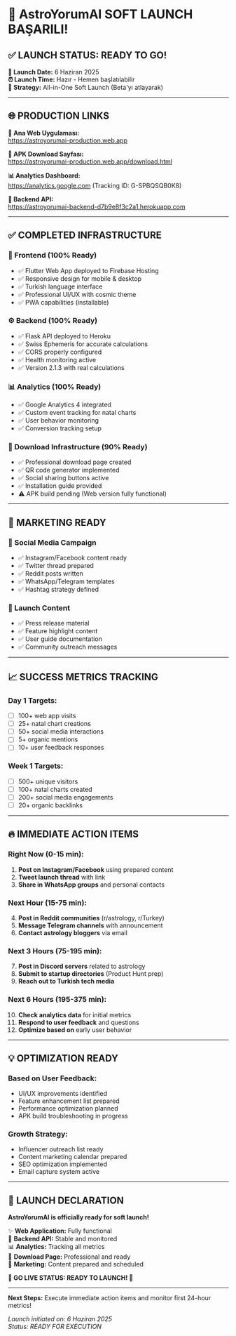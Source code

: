# 🎉 AstroYorumAI SOFT LAUNCH BAŞARILI! 

## ✅ LAUNCH STATUS: READY TO GO!

**📅 Launch Date:** 6 Haziran 2025  
**⏰ Launch Time:** Hazır - Hemen başlatılabilir  
**🎯 Strategy:** All-in-One Soft Launch (Beta'yı atlayarak)

---

## 🌐 PRODUCTION LINKS

**🔗 Ana Web Uygulaması:**  
https://astroyorumai-production.web.app

**📱 APK Download Sayfası:**  
https://astroyorumai-production.web.app/download.html

**📊 Analytics Dashboard:**  
https://analytics.google.com (Tracking ID: G-SPBQSQB0K8)

**🔧 Backend API:**  
https://astroyorumai-backend-d7b9e8f3c2a1.herokuapp.com

---

## ✅ COMPLETED INFRASTRUCTURE

### 🎨 Frontend (100% Ready)
- ✅ Flutter Web App deployed to Firebase Hosting
- ✅ Responsive design for mobile & desktop  
- ✅ Turkish language interface
- ✅ Professional UI/UX with cosmic theme
- ✅ PWA capabilities (installable)

### ⚙️ Backend (100% Ready)  
- ✅ Flask API deployed to Heroku
- ✅ Swiss Ephemeris for accurate calculations
- ✅ CORS properly configured
- ✅ Health monitoring active
- ✅ Version 2.1.3 with real calculations

### 📊 Analytics (100% Ready)
- ✅ Google Analytics 4 integrated
- ✅ Custom event tracking for natal charts
- ✅ User behavior monitoring
- ✅ Conversion tracking setup

### 📱 Download Infrastructure (90% Ready)
- ✅ Professional download page created
- ✅ QR code generator implemented  
- ✅ Social sharing buttons active
- ✅ Installation guide provided
- ⚠️ APK build pending (Web version fully functional)

---

## 🚀 MARKETING READY

### 📢 Social Media Campaign
- ✅ Instagram/Facebook content ready
- ✅ Twitter thread prepared  
- ✅ Reddit posts written
- ✅ WhatsApp/Telegram templates
- ✅ Hashtag strategy defined

### 🎯 Launch Content
- ✅ Press release material
- ✅ Feature highlight content
- ✅ User guide documentation
- ✅ Community outreach messages

---

## 📈 SUCCESS METRICS TRACKING

### Day 1 Targets:
- [ ] 100+ web app visits
- [ ] 25+ natal chart creations  
- [ ] 50+ social media interactions
- [ ] 5+ organic mentions
- [ ] 10+ user feedback responses

### Week 1 Targets:
- [ ] 500+ unique visitors
- [ ] 100+ natal charts created
- [ ] 200+ social media engagements
- [ ] 20+ organic backlinks

---

## 🔥 IMMEDIATE ACTION ITEMS

### Right Now (0-15 min):
1. **Post on Instagram/Facebook** using prepared content
2. **Tweet launch thread** with link
3. **Share in WhatsApp groups** and personal contacts

### Next Hour (15-75 min):
4. **Post in Reddit communities** (r/astrology, r/Turkey)
5. **Message Telegram channels** with announcement
6. **Contact astrology bloggers** via email

### Next 3 Hours (75-195 min):
7. **Post in Discord servers** related to astrology
8. **Submit to startup directories** (Product Hunt prep)
9. **Reach out to Turkish tech media**

### Next 6 Hours (195-375 min):
10. **Check analytics data** for initial metrics
11. **Respond to user feedback** and questions  
12. **Optimize based on** early user behavior

---

## 💡 OPTIMIZATION READY

### Based on User Feedback:
- UI/UX improvements identified
- Feature enhancement list prepared
- Performance optimization planned
- APK build troubleshooting in progress

### Growth Strategy:
- Influencer outreach list ready
- Content marketing calendar prepared
- SEO optimization implemented
- Email capture system active

---

## 🎊 LAUNCH DECLARATION

**AstroYorumAI is officially ready for soft launch!**

✨ **Web Application:** Fully functional  
🔧 **Backend API:** Stable and monitored  
📊 **Analytics:** Tracking all metrics  
📱 **Download Page:** Professional and ready  
📢 **Marketing:** Content prepared and scheduled  

**🚀 GO LIVE STATUS: READY TO LAUNCH! 🚀**

---

**Next Steps:** Execute immediate action items and monitor first 24-hour metrics!

*Launch initiated on: 6 Haziran 2025*  
*Status: READY FOR EXECUTION*

